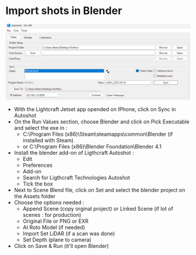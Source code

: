 # Import shots in Blender

![](<../.gitbook/assets/image (15).png>)

* With the Lightcraft Jetset app opended on IPhone, click on Sync in Autoshot
* On the Run Values section, choose Blender and click on Pick Executable and select the exe in :
  * C:\Program Files (x86)\Steam\steamapps\common\Blender (if installed with Steam)
  * or C:\Program Files (x86)\Blender Foundation\Blender 4.1
* Install the blender add-on of Ligthcraft Autoshot :&#x20;
  * Edit
  * Preferences
  * Add-on
  * Search for Ligthcraft Technologies Autoshot
  * Tick the box
* Next to Scene Blend file, click on Set and select the blender project on the Assets folder
* Choose the options needed :&#x20;
  * Append Scene (copy orginal project) or Linked Scene (if lot of scenes : for production)
  * Original File or PNG or EXR
  * AI Roto Model (if needed)
  * Import Set LiDAR (if a scan was done)
  * Set Depth (plane to camera)
* Click on Save & Run (it'll open Blender)

